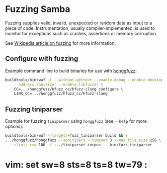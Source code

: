 # Fuzzing Samba

Fuzzing supplies valid, invalid, unexpected or random data as input to a piece
of code. Instrumentation, usually compiler-implemented, is used to monitor for
exceptions such as crashes, assertions or memory corruption.

See [Wikipedia article on fuzzing](https://en.wikipedia.org/wiki/Fuzzing) for
more information.


## Configure with fuzzing

Example command line to build binaries for use with
[honggfuzz](https://github.com/google/honggfuzz/):

```sh
buildtools/bin/waf -C --without-gettext --enable-debug --enable-developer \
	--address-sanitizer --enable-libfuzzer \
	CC=.../honggfuzz/hfuzz_cc/hfuzz-clang configure \
	LINK_CC=.../honggfuzz/hfuzz_cc/hfuzz-clang
```


## Fuzzing tiniparser

Example for fuzzing `tiniparser` using `honggfuzz` (see `--help` for more
options):

```sh
buildtools/bin/waf --targets=fuzz_tiniparser build && \
.../honggfuzz/honggfuzz --sanitizers --timeout 3 --max_file_size 256 \
  --rlimit_rss 100 -f .../tiniparser-corpus -- bin/fuzz_tiniparser
```

# vim: set sw=8 sts=8 ts=8 tw=79 :
